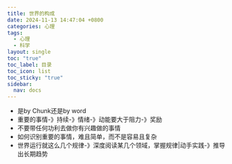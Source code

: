 ```yaml
---
title: 世界的构成
date: 2024-11-13 14:47:04 +0800
categories: 心理
tags:
  - 心理
  - 科学
layout: single
toc: "true"
toc_label: 目录
toc_icon: list
toc_sticky: "true"
sidebar:
  nav: docs
---
```

- 是by Chunk还是by word
- 重要的事情-》持续-》情绪-》动能要大于阻力-》奖励
- 不要带任何功利去做你有兴趣做的事情
- 如何识别重要的事情，难且简单，而不是容易且复杂
- 世界运行就这么几个规律-》深度阅读某几个领域，掌握规律|动手实践-》推导出长期趋势